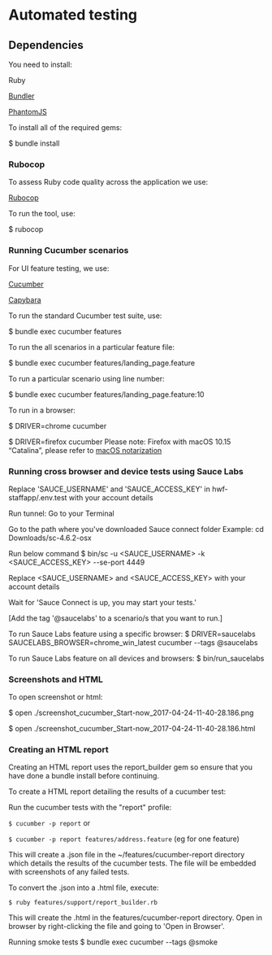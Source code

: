 # Automated testing

## Dependencies

You need to install:

Ruby

[Bundler](http://bundler.io/)

[PhantomJS](https://github.com/teampoltergeist/poltergeist#installing-phantomjs)

To install all of the required gems:

$ bundle install

### Rubocop

To assess Ruby code quality across the application we use:

[Rubocop](https://github.com/bbatsov/rubocop)

To run the tool, use:

$ rubocop

### Running Cucumber scenarios

For UI feature testing, we use:

[Cucumber](http://cukes.info/)

[Capybara](https://github.com/jnicklas/capybara)

To run the standard Cucumber test suite, use:

$ bundle exec cucumber features 

To run the all scenarios in a particular feature file:

$ bundle exec cucumber features/landing_page.feature  

To run a particular scenario using line number:

$ bundle exec cucumber features/landing_page.feature:10 

To run in a browser:

$ DRIVER=chrome cucumber

$ DRIVER=firefox cucumber
Please note: Firefox with macOS 10.15 “Catalina”, please refer to [macOS notarization](https://firefox-source-docs.mozilla.org/testing/geckodriver/Notarization.html)

### Running cross browser and device tests using Sauce Labs

Replace 'SAUCE_USERNAME' and 'SAUCE_ACCESS_KEY' in hwf-staffapp/.env.test with your account details

Run tunnel:
Go to your Terminal

Go to the path where you've downloaded Sauce connect folder
Example: cd Downloads/sc-4.6.2-osx 

Run below command 
$ bin/sc -u <SAUCE_USERNAME> -k <SAUCE_ACCESS_KEY> --se-port 4449

Replace <SAUCE_USERNAME> and <SAUCE_ACCESS_KEY> with your account details

Wait for 'Sauce Connect is up, you may start your tests.'

[Add the tag '@saucelabs' to a scenario/s that you want to run.]

To run Sauce Labs feature using a specific browser:
$ DRIVER=saucelabs SAUCELABS_BROWSER=chrome_win_latest cucumber --tags @saucelabs

To run Sauce Labs feature on all devices and browsers:
$ bin/run_saucelabs

### Screenshots and HTML

To open screenshot or html:

$ open ./screenshot_cucumber_Start-now_2017-04-24-11-40-28.186.png

$ open ./screenshot_cucumber_Start-now_2017-04-24-11-40-28.186.html

### Creating an HTML report

Creating an HTML report uses the report_builder gem so ensure that you have done a bundle install before continuing.

To create a HTML report detailing the results of a cucumber test:

Run the cucumber tests with the "report" profile:

`$ cucumber -p report` or 

`$ cucumber -p report features/address.feature` (eg for one feature)

This will create a .json file in the ~/features/cucumber-report directory which details the results of the cucumber 
tests. The file will be embedded with screenshots of any failed tests.

To convert the .json into a .html file, execute:

`$ ruby features/support/report_builder.rb`

This will create the .html in the features/cucumber-report directory. Open in browser by right-clicking the file and 
going to 'Open in Browser'. 

Running smoke tests
$ bundle exec cucumber --tags @smoke
